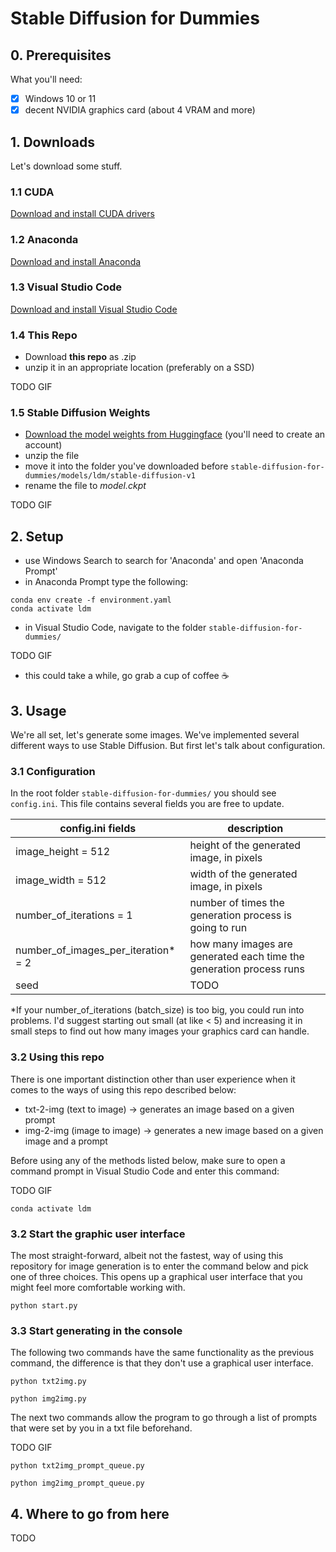 # Stable Diffusion for Dummies

## 0. Prerequisites

What you'll need:

- [x] Windows 10 or 11
- [x] decent NVIDIA graphics card (about 4 VRAM and more)

## 1. Downloads

Let's download some stuff.

### 1.1 CUDA

<a href="https://developer.nvidia.com/cuda-11-6-2-download-archive?target_os=Windows&target_arch=x86_64" rel="noopener noreferrer">Download and install CUDA drivers
</a>

### 1.2 Anaconda

<a href="https://www.anaconda.com/" rel="noopener noreferrer">Download and install Anaconda</a>

### 1.3 Visual Studio Code

<a href="https://code.visualstudio.com/Download" rel="noopener noreferrer">Download and install Visual Studio Code</a>

### 1.4 This Repo

- Download **this repo** as .zip
- unzip it in an appropriate location (preferably on a SSD)

TODO GIF

### 1.5 Stable Diffusion Weights

- <a href="https://huggingface.co/CompVis/stable-diffusion-v-1-4-original" rel="noopener noreferrer">Download the model weights from Huggingface</a> (you'll need to create an account)
- unzip the file
- move it into the folder you've downloaded before ```stable-diffusion-for-dummies/models/ldm/stable-diffusion-v1```
- rename the file to *model.ckpt*

TODO GIF

## 2. Setup

- use Windows Search to search for 'Anaconda' and open 'Anaconda Prompt'
- in Anaconda Prompt type the following:

``` command prompt
conda env create -f environment.yaml
conda activate ldm
```

- in Visual Studio Code, navigate to the folder ```stable-diffusion-for-dummies/```

TODO GIF

- this could take a while, go grab a cup of coffee ☕

## 3. Usage

We're all set, let's generate some images. We've implemented several different ways to use Stable Diffusion. But first let's talk about configuration.

### 3.1 Configuration

In the root folder ```stable-diffusion-for-dummies/``` you should see ```config.ini```. This file contains several fields you are free to update.

| config.ini fields | description |
| ------------- | ------------- |
| image_height = 512  | height of the generated image, in pixels  |
| image_width = 512  | width of the generated image, in pixels  |
| number_of_iterations = 1  |  number of times the generation process is going to run  |
| number_of_images_per_iteration* = 2  | how many images are generated each time the generation process runs |
| seed | TODO  |

*If your number_of_iterations (batch_size) is too big, you could run into problems. I'd suggest starting out small (at like < 5) and increasing it in small steps to find out how many images your graphics card can handle.

### 3.2 Using this repo

There is one important distinction other than user experience when it comes to the ways of using this repo described below:

- txt-2-img (text to image) -> generates an image based on a given prompt
- img-2-img (image to image) -> generates a new image based on a given image and a prompt

Before using any of the methods listed below, make sure to open a command prompt in Visual Studio Code and enter this command:

TODO GIF

``` command prompt
conda activate ldm
```

### 3.2 Start the graphic user interface

The most straight-forward, albeit not the fastest, way of using this repository for image generation is to enter the command below and pick one of three choices. This opens up a graphical user interface that you might feel more comfortable working with.

```command prompt
python start.py 
```

### 3.3 Start generating in the console

The following two commands have the same functionality as the previous command, the difference is that they don't use a graphical user interface.

```command prompt
python txt2img.py
```

```command prompt
python img2img.py 
```

The next two commands allow the program to go through a list of prompts that were set by you in a txt file beforehand.

TODO GIF

```command prompt
python txt2img_prompt_queue.py 
```

```command prompt
python img2img_prompt_queue.py 
```

## 4. Where to go from here

TODO